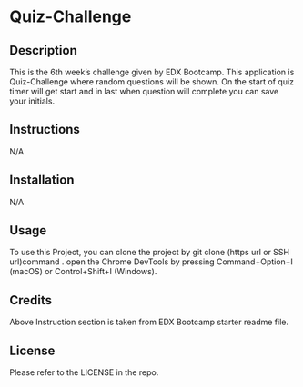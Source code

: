 # Quiz-Challenge

## Description

This is the 6th week’s challenge given by EDX Bootcamp. This application is Quiz-Challenge where random questions will be shown. On the start of quiz timer will get start and in last when question will complete you can save your initials.

## Instructions

N/A

## Installation

N/A

## Usage

To use this Project, you can clone the project by git clone (https url or SSH url)command . open the Chrome DevTools by pressing Command+Option+I (macOS) or Control+Shift+I (Windows).

## Credits

Above Instruction section is taken from EDX Bootcamp starter readme file.

## License

Please refer to the LICENSE in the repo.

